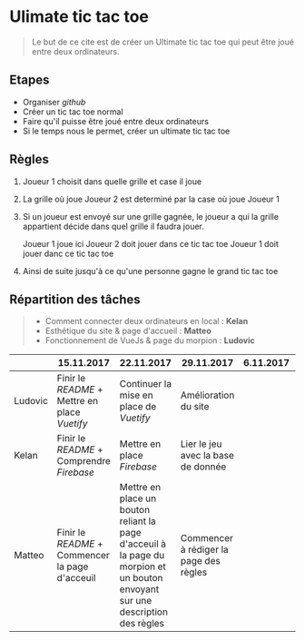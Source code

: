 # Ulimate tic tac toe


 >Le but de ce cite est de créer un Ultimate tic tac toe qui peut être
 joué entre deux ordinateurs.

## Etapes
* Organiser *github*
* Créer un tic tac toe normal
* Faire qu'il puisse être joué entre deux ordinateurs
* Si le temps nous le permet, créer un ultimate tic tac toe

## Règles
1) Joueur 1 choisit dans quelle grille et case il joue  
2) La grille où joue Joueur 2 est determiné par la case où joue Joueur 1  
3) Si un joueur est envoyé sur une grille gagnée, le joueur a qui la
grille appartient décide dans quel grille il faudra jouer.


    Joueur 1 joue ici
    Joueur 2 doit jouer dans ce tic tac toe
    Joueur 1 doit jouer danc ce tic tac toe

4) Ainsi de suite jusqu'à ce qu'une personne gagne le grand tic tac toe

## Répartition des tâches

> * Comment connecter deux ordinateurs en local : **Kelan**
> * Esthétique du site & page d'accueil : **Matteo**
> * Fonctionnement de VueJs & page du morpion : **Ludovic**

|| 15.11.2017  |22.11.2017   |  29.11.2017 | 6.11.2017  | 13.11.2017  |
|---|---|---|---|---|---|
| Ludovic  | Finir le *README* + Mettre en place *Vuetify*   | Continuer la mise en place de *Vuetify*   |  Amélioration du site |   |   |
|  Kelan |  Finir le *README* + Comprendre *Firebase* | Mettre en place *Firebase*  | Lier le jeu avec la base de donnée  |   |   |
|  Matteo |  Finir le *README* + Commencer la page d'acceuil |Mettre en place un bouton reliant la page d'acceuil à la page du morpion et un bouton envoyant sur une description des règles  |Commencer à rédiger la page des règles   |   |   | |

